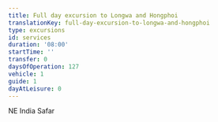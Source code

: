 ```yaml
---
title: Full day excursion to Longwa and Hongphoi
translationKey: full-day-excursion-to-longwa-and-hongphoi
type: excursions
id: services
duration: '08:00'
startTime: ''
transfer: 0
daysOfOperation: 127
vehicle: 1
guide: 1
dayAtLeisure: 0
---
```

NE India Safar